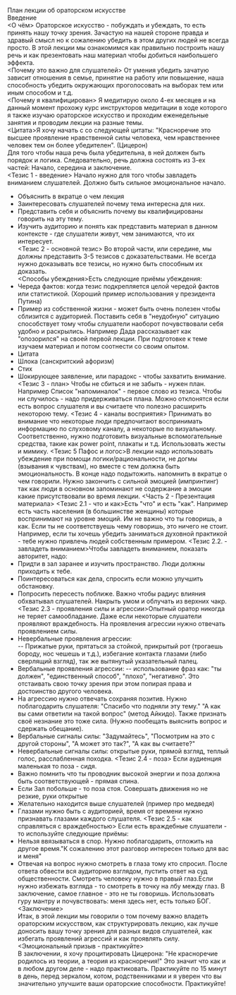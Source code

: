 План лекции об ораторском искусстве    
Введение   
<О чём> Ораторское искусство - побуждать и убеждать, то есть принять нашу точку зрения. Зачастую на нашей стороне правда и здравый смысл но к сожалению убедить в этом других людей не всегда просто. В этой лекции мы ознакомимся как правильно построить нашу речь и как презентовать наш материал чтобы добиться наибольшего эффекта.   
<Почему это важно для слушателей> От умения убедить зачатую зависит отношения в семье, принятие  на работу или повышение, наша способность убедить окружающих проголосовать на выборах тем или иным способом и т.д.   
<Почему я квалифицирован> Я медитирую около 4-ех месяцев и на данный момент прохожу курс инструкторов медитации в ходе которого я также изучаю ораторское искусство и проходим еженедельные занятия и проводим лекции на разные темы.         
<Цитата>Я хочу начать с со следующей цитаты: "Красноречие это высшее проявление нравственной силы человека, чем нравственнее человек тем он более убедителен". (Цицерон)   
Для того чтобы наша речь была убедительна, в ней должен быть порядок и логика. Следовательно, речь должна состоять из 3-ех частей: Начало, середина и заключение.   
<Тезис 1 - введение> Начало нужно для того чтобы завладеть вниманием слушателей. Должно быть сильное эмоциональное начало.   
- Объяснить в вкратце о чем лекция    
- Заинтересовать слушателей почему тема интересна для них.
- Представить себя и объяснить почему вы квалифицированы говорить на эту тему.
- Изучить аудиторию и понять как представить материал в данном контексте - где слушатели живут, чем занимаются, что их интересует.   
<Тезис 2 - основной тезис> Во второй части, или середине, мы должны представить 3-5 тезисов с доказательствами. Не всегда нужно доказывать все тезисы, но нужно быть способным их доказать.   
<Способы убеждения>Есть следующие приёмы убеждения:
- Череда фактов: когда тезис подкрепляется целой чередой фактов или статистикой. (Хороший пример использования у президента Путина)
- Пример из собственной жизни - может быть очень полезен чтобы сблизится с аудиторией. Поставить себя в "неудобную" ситуацию способствует тому чтобы слушатели наоборот почувствовали себя удобно и раскрылись. Например Дада рассказывает как "опозорился" на своей первой лекции. При подготовке к теме изучаем материал  и потом соотнести со своим опытом.
- Цитата
- Шлока (санскритский афоризм)
- Стих  
- Шокирующее заявление, или парадокс - чтобы захватить внимание. 
<Тезис 3 - план> Чтобы не сбиться и не забыть - нужен план. Например Список "напоминалок" - первое слово из тезиса. Чтобы ни случилось - надо придерживаться плана. Можно отклонятся если есть вопрос слушателя и вы считаете что полезно расширить некоторою тему.
<Тезис 4 - каналы восприятия> Принимать во внимание что некоторые люди предпочитают воспринимать информацию по слуховому каналу, а некоторые по визуальному. Соответственно, нужно подготовить визуальные вспомогательные средства, такие как power point, плакаты и т.д. Использовать жесты и мимику.
<Тезис 5 Пафос и логос>В лекции надо использовать убеждение при помощи логики/рациональности, не догмы (взывания к чувствам), но вместе с тем должна быть эмоциональность. В конце надо подытожить. напомнить в вкратце о чем говорили. Нужно закончить с сильной эмоцией (импринтинг) так как люди в основном запоминают не содержание а эмоции какие присутствовали во время лекции.
<Часть 2 - Презентация материала>
<Тезис 2.1 - что и как>Есть "что" и есть "как". Например есть часть населения (в большинстве женщины)  которые воспринимают на уровне эмоций. Им не важно что ты говоришь, а как. Если ты не соответствуешь чему говоришь, это ничего не стоит. Например, если ты хочешь убедить заниматься духовной практикой - тебе нужно привлечь людей собственным примером. 
<Тезис 2.2. - завладеть вниманием>Чтобы завладеть вниманием, показать авторитет, надо:
- Придти в зал заранее и изучить пространство. Люди должны приходить к тебе.
- Поинтересоваться как дела, спросить если можно улучшить обстановку.
- Попросить пересесть поближе. Важно чтобы радиус влияния обхватывал слушателей. Накрыть умом и облучать из верхних чакр.   
<Тезис 2.3 - проявления силы и агрессии>Опытный оратор никогда не теряет самообладание. Даже если некоторые слушатели проявляют враждебность. На проявления агрессии нужно отвечать проявлением силы.
- Невербальные проявления агрессии:   
-- Прижатые руки, прятаться за стойкой, прикрытый рот (трогаешь бороду, нос чешешь и т.д.), избегание контакта глазами (либо сверлящий взгляд), так же вытянутый указательный палец.
- Вербальные проявления агрессии: 
-- использование фраз как: "ты должен", "единственный способ", "плохо", "негативно". Это отстаивать свою точку зрения при этом попирая права и достоинство другого человека.
- На агрессию нужно отвечать сохраняя позитив. Нужно поблагодарить слушателя: "Спасибо что подняли эту тему." "А как вы сами ответили на такой вопрос" (метод Айкидо). Также признать своё незнание это тоже сила. (Нужно пообещать выяснить вопрос и сдержать обещание). 
- Вербальные сигналы силы: "Задумайтесь", "Посмотрим на это с другой стороны", "А может это так?", "А как вы считаете?"
- Невербальные сигналы силы: открытые руки, прямой взгляд, теплый голос, расслабленная походка.
<Тезис 2.4 - поза> Если аудиенция маленькая то поза - сидя.
- Важно помнить что ты проводник высокой энергии и поза должна быть соответствующей - прямая спина.
- Если Зал побольше - то поза стоя. Совершать движения  но не резкие, руки открытые
- Желательно находится выше слушателей (пример про медведя)
- Глазами нужно быть с аудиторией, время от времени нужно признавать глазами каждого слушателя.
<Тезис 2.5 - как справляться с враждебностью> Если есть враждебные слушатели - то используйте следующие приёмы:
- Нельзя ввязываться в спор. Нужно поблагодарить, отложить на другое время."К сожалению этот разговор интересен только для вас и меня"
- Отвечая на вопрос нужно смотреть в глаза тому кто спросил. После ответа обвести вся аудиторию взглядом, пустить ответ на суд общественности. Смотреть человеку нужно в правый глаз.Если нужно избежать взгляда - то смотреть в точку на лбу между глаз.
В заключение, самое главное - это не ты говоришь. Использовать гуру мантру и почувствовать: меня здесь нет, есть только БОГ. 
<Заключение>   
Итак, в этой лекции мы говорили о том почему важно владеть ораторским искусством, как структурировать лекцию, как лучше доносить вашу точку зрения для разных видов слушателей, как избегать проявлений агрессий и как проявлять силу.      
<Эмоциональный призыв - практикуйте>   
В заключении, я хочу процитировать Цицерона: "Не красноречие родилось из теории, а теория из красноречия!" Это значит что как и в любом другом деле - надо практиковать. Практикуйте по 15 минут в день, перед зеркалом, котом, родственниками и я уверен что вы значительно улучшите ваши ораторские способности. Практикуйте!


